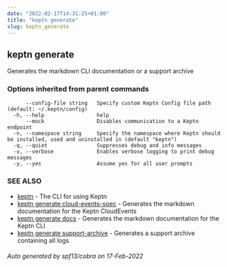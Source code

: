 ```yaml
---
date: "2022-02-17T14:31:25+01:00"
title: "keptn generate"
slug: keptn_generate
---
```

## keptn generate

Generates the markdown CLI documentation or a support archive

### Options inherited from parent commands

```
      --config-file string   Specify custom Keptn Config file path (default: ~/.keptn/config)
  -h, --help                 help
      --mock                 Disables communication to a Keptn endpoint
  -n, --namespace string     Specify the namespace where Keptn should be installed, used and uninstalled in (default "keptn")
  -q, --quiet                Suppresses debug and info messages
  -v, --verbose              Enables verbose logging to print debug messages
  -y, --yes                  Assume yes for all user prompts
```

### SEE ALSO

* [keptn](../keptn/)  - The CLI for using Keptn
* [keptn generate cloud-events-spec](../keptn_generate_cloud-events-spec/)  - Generates the markdown documentation for the Keptn CloudEvents
* [keptn generate docs](../keptn_generate_docs/)  - Generates the markdown documentation for the Keptn CLI
* [keptn generate support-archive](../keptn_generate_support-archive/)  - Generates a support archive containing all logs

###### Auto generated by spf13/cobra on 17-Feb-2022
